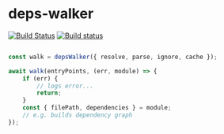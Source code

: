 # deps-walker

[![Build Status](https://travis-ci.org/sergei-startsev/deps-walker.svg?branch=master)](https://travis-ci.org/sergei-startsev/deps-walker)
[![Build status](https://ci.appveyor.com/api/projects/status/b622r5eccu8gid1l/branch/master?svg=true)](https://ci.appveyor.com/project/sergei-startsev/deps-walker/branch/master)

```js

const walk = depsWalker({ resolve, parse, ignore, cache });

await walk(entryPoints, (err, module) => {
    if (err) {
        // logs error...
        return;
    }
    const { filePath, dependencies } = module;
    // e.g. builds dependency graph
});

```